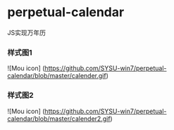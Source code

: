 # perpetual-calendar
JS实现万年历

### 样式图1

![Mou icon] (https://github.com/SYSU-win7/perpetual-calendar/blob/master/calender.gif)

### 样式图2

![Mou icon] (https://github.com/SYSU-win7/perpetual-calendar/blob/master/calender2.gif)
